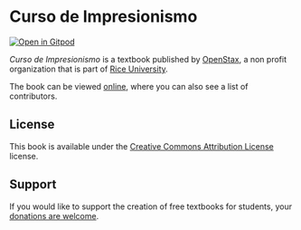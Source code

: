 # Curso de Impresionismo

[![Open in Gitpod](https://gitpod.io/button/open-in-gitpod.svg)](https://gitpod.io/from-referrer/)

_Curso de Impresionismo_ is a textbook published by [OpenStax](https://openstax.org/), a non profit organization that is part of [Rice University](https://www.rice.edu/).

The book can be viewed [online](https://github.com/cnx-user-books/cnxbook-curso-de-impresionismo/releases/latest), where you can also see a list of contributors.

## License
This book is available under the [Creative Commons Attribution License](./LICENSE) license.

## Support
If you would like to support the creation of free textbooks for students, your [donations are welcome](https://riceconnect.rice.edu/donation/support-openstax-banner).
